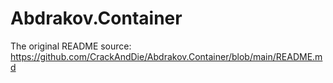 # Abdrakov.Container

The original README source: https://github.com/CrackAndDie/Abdrakov.Container/blob/main/README.md
